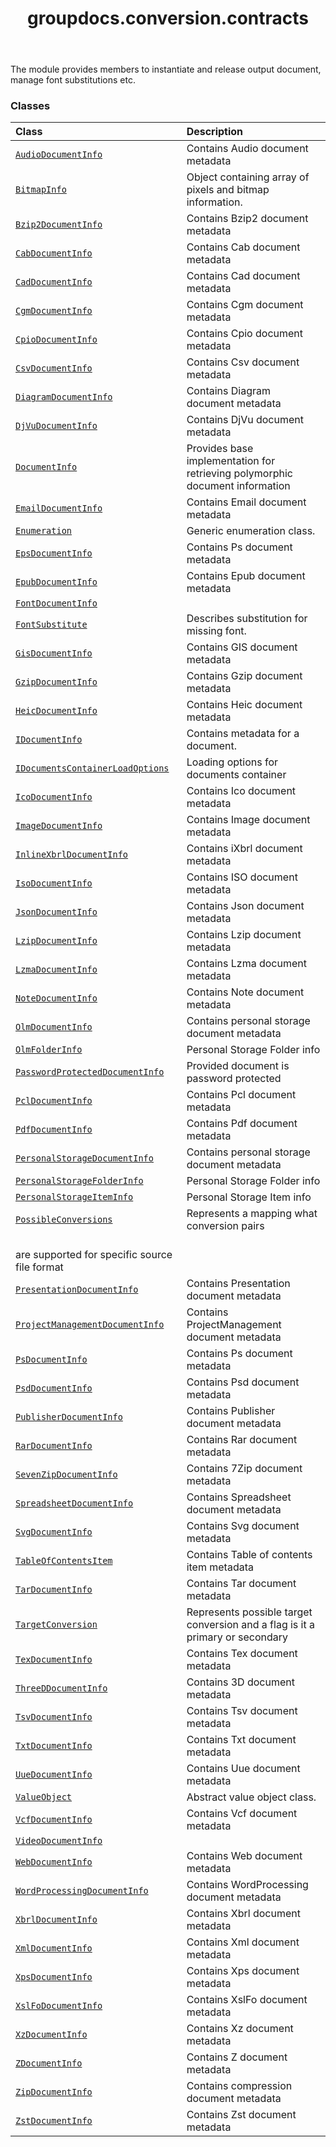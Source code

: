 ﻿---
title: groupdocs.conversion.contracts
second_title: GroupDocs.Conversion for Python via .NET API References
description: 
type: docs
weight: 10
url: /python-net/groupdocs.conversion.contracts/
is_root: false
---

The module provides members to instantiate and release output document, manage font substitutions etc.

### Classes
| Class | Description |
| :- | :- |
| [`AudioDocumentInfo`](/conversion/python-net/groupdocs.conversion.contracts/audiodocumentinfo) | Contains Audio document metadata |
| [`BitmapInfo`](/conversion/python-net/groupdocs.conversion.contracts/bitmapinfo) | Object containing array of pixels and bitmap information. |
| [`Bzip2DocumentInfo`](/conversion/python-net/groupdocs.conversion.contracts/bzip2documentinfo) | Contains Bzip2 document metadata |
| [`CabDocumentInfo`](/conversion/python-net/groupdocs.conversion.contracts/cabdocumentinfo) | Contains Cab document metadata |
| [`CadDocumentInfo`](/conversion/python-net/groupdocs.conversion.contracts/caddocumentinfo) | Contains Cad document metadata |
| [`CgmDocumentInfo`](/conversion/python-net/groupdocs.conversion.contracts/cgmdocumentinfo) | Contains Cgm document metadata |
| [`CpioDocumentInfo`](/conversion/python-net/groupdocs.conversion.contracts/cpiodocumentinfo) | Contains Cpio document metadata |
| [`CsvDocumentInfo`](/conversion/python-net/groupdocs.conversion.contracts/csvdocumentinfo) | Contains Csv document metadata |
| [`DiagramDocumentInfo`](/conversion/python-net/groupdocs.conversion.contracts/diagramdocumentinfo) | Contains Diagram document metadata |
| [`DjVuDocumentInfo`](/conversion/python-net/groupdocs.conversion.contracts/djvudocumentinfo) | Contains DjVu document metadata |
| [`DocumentInfo`](/conversion/python-net/groupdocs.conversion.contracts/documentinfo) | Provides base implementation for retrieving polymorphic document information |
| [`EmailDocumentInfo`](/conversion/python-net/groupdocs.conversion.contracts/emaildocumentinfo) | Contains Email document metadata |
| [`Enumeration`](/conversion/python-net/groupdocs.conversion.contracts/enumeration) | Generic enumeration class. |
| [`EpsDocumentInfo`](/conversion/python-net/groupdocs.conversion.contracts/epsdocumentinfo) | Contains Ps document metadata |
| [`EpubDocumentInfo`](/conversion/python-net/groupdocs.conversion.contracts/epubdocumentinfo) | Contains Epub document metadata |
| [`FontDocumentInfo`](/conversion/python-net/groupdocs.conversion.contracts/fontdocumentinfo) |  |
| [`FontSubstitute`](/conversion/python-net/groupdocs.conversion.contracts/fontsubstitute) | Describes substitution for missing font. |
| [`GisDocumentInfo`](/conversion/python-net/groupdocs.conversion.contracts/gisdocumentinfo) | Contains GIS document metadata |
| [`GzipDocumentInfo`](/conversion/python-net/groupdocs.conversion.contracts/gzipdocumentinfo) | Contains Gzip document metadata |
| [`HeicDocumentInfo`](/conversion/python-net/groupdocs.conversion.contracts/heicdocumentinfo) | Contains Heic document metadata |
| [`IDocumentInfo`](/conversion/python-net/groupdocs.conversion.contracts/idocumentinfo) | Contains metadata for a document. |
| [`IDocumentsContainerLoadOptions`](/conversion/python-net/groupdocs.conversion.contracts/idocumentscontainerloadoptions) | Loading options for documents container |
| [`IcoDocumentInfo`](/conversion/python-net/groupdocs.conversion.contracts/icodocumentinfo) | Contains Ico document metadata |
| [`ImageDocumentInfo`](/conversion/python-net/groupdocs.conversion.contracts/imagedocumentinfo) | Contains Image document metadata |
| [`InlineXbrlDocumentInfo`](/conversion/python-net/groupdocs.conversion.contracts/inlinexbrldocumentinfo) | Contains iXbrl document metadata |
| [`IsoDocumentInfo`](/conversion/python-net/groupdocs.conversion.contracts/isodocumentinfo) | Contains ISO document metadata |
| [`JsonDocumentInfo`](/conversion/python-net/groupdocs.conversion.contracts/jsondocumentinfo) | Contains Json document metadata |
| [`LzipDocumentInfo`](/conversion/python-net/groupdocs.conversion.contracts/lzipdocumentinfo) | Contains Lzip document metadata |
| [`LzmaDocumentInfo`](/conversion/python-net/groupdocs.conversion.contracts/lzmadocumentinfo) | Contains Lzma document metadata |
| [`NoteDocumentInfo`](/conversion/python-net/groupdocs.conversion.contracts/notedocumentinfo) | Contains Note document metadata |
| [`OlmDocumentInfo`](/conversion/python-net/groupdocs.conversion.contracts/olmdocumentinfo) | Contains personal storage document metadata |
| [`OlmFolderInfo`](/conversion/python-net/groupdocs.conversion.contracts/olmfolderinfo) | Personal Storage Folder info |
| [`PasswordProtectedDocumentInfo`](/conversion/python-net/groupdocs.conversion.contracts/passwordprotecteddocumentinfo) | Provided document is password protected |
| [`PclDocumentInfo`](/conversion/python-net/groupdocs.conversion.contracts/pcldocumentinfo) | Contains Pcl document metadata |
| [`PdfDocumentInfo`](/conversion/python-net/groupdocs.conversion.contracts/pdfdocumentinfo) | Contains Pdf document metadata |
| [`PersonalStorageDocumentInfo`](/conversion/python-net/groupdocs.conversion.contracts/personalstoragedocumentinfo) | Contains personal storage document metadata |
| [`PersonalStorageFolderInfo`](/conversion/python-net/groupdocs.conversion.contracts/personalstoragefolderinfo) | Personal Storage Folder info |
| [`PersonalStorageItemInfo`](/conversion/python-net/groupdocs.conversion.contracts/personalstorageiteminfo) | Personal Storage Item info |
| [`PossibleConversions`](/conversion/python-net/groupdocs.conversion.contracts/possibleconversions) | Represents a mapping what conversion pairs<br/>are supported for specific source file format |
| [`PresentationDocumentInfo`](/conversion/python-net/groupdocs.conversion.contracts/presentationdocumentinfo) | Contains Presentation document metadata |
| [`ProjectManagementDocumentInfo`](/conversion/python-net/groupdocs.conversion.contracts/projectmanagementdocumentinfo) | Contains ProjectManagement document metadata |
| [`PsDocumentInfo`](/conversion/python-net/groupdocs.conversion.contracts/psdocumentinfo) | Contains Ps document metadata |
| [`PsdDocumentInfo`](/conversion/python-net/groupdocs.conversion.contracts/psddocumentinfo) | Contains Psd document metadata |
| [`PublisherDocumentInfo`](/conversion/python-net/groupdocs.conversion.contracts/publisherdocumentinfo) | Contains Publisher document metadata |
| [`RarDocumentInfo`](/conversion/python-net/groupdocs.conversion.contracts/rardocumentinfo) | Contains Rar document metadata |
| [`SevenZipDocumentInfo`](/conversion/python-net/groupdocs.conversion.contracts/sevenzipdocumentinfo) | Contains 7Zip document metadata |
| [`SpreadsheetDocumentInfo`](/conversion/python-net/groupdocs.conversion.contracts/spreadsheetdocumentinfo) | Contains Spreadsheet document metadata |
| [`SvgDocumentInfo`](/conversion/python-net/groupdocs.conversion.contracts/svgdocumentinfo) | Contains Svg document metadata |
| [`TableOfContentsItem`](/conversion/python-net/groupdocs.conversion.contracts/tableofcontentsitem) | Contains Table of contents item metadata |
| [`TarDocumentInfo`](/conversion/python-net/groupdocs.conversion.contracts/tardocumentinfo) | Contains Tar document metadata |
| [`TargetConversion`](/conversion/python-net/groupdocs.conversion.contracts/targetconversion) | Represents possible target conversion and a flag is it a primary or secondary |
| [`TexDocumentInfo`](/conversion/python-net/groupdocs.conversion.contracts/texdocumentinfo) | Contains Tex document metadata |
| [`ThreeDDocumentInfo`](/conversion/python-net/groupdocs.conversion.contracts/threeddocumentinfo) | Contains 3D document metadata |
| [`TsvDocumentInfo`](/conversion/python-net/groupdocs.conversion.contracts/tsvdocumentinfo) | Contains Tsv document metadata |
| [`TxtDocumentInfo`](/conversion/python-net/groupdocs.conversion.contracts/txtdocumentinfo) | Contains Txt document metadata |
| [`UueDocumentInfo`](/conversion/python-net/groupdocs.conversion.contracts/uuedocumentinfo) | Contains Uue document metadata |
| [`ValueObject`](/conversion/python-net/groupdocs.conversion.contracts/valueobject) | Abstract value object class. |
| [`VcfDocumentInfo`](/conversion/python-net/groupdocs.conversion.contracts/vcfdocumentinfo) | Contains Vcf document metadata |
| [`VideoDocumentInfo`](/conversion/python-net/groupdocs.conversion.contracts/videodocumentinfo) |  |
| [`WebDocumentInfo`](/conversion/python-net/groupdocs.conversion.contracts/webdocumentinfo) | Contains Web document metadata |
| [`WordProcessingDocumentInfo`](/conversion/python-net/groupdocs.conversion.contracts/wordprocessingdocumentinfo) | Contains WordProcessing document metadata |
| [`XbrlDocumentInfo`](/conversion/python-net/groupdocs.conversion.contracts/xbrldocumentinfo) | Contains Xbrl document metadata |
| [`XmlDocumentInfo`](/conversion/python-net/groupdocs.conversion.contracts/xmldocumentinfo) | Contains Xml document metadata |
| [`XpsDocumentInfo`](/conversion/python-net/groupdocs.conversion.contracts/xpsdocumentinfo) | Contains Xps document metadata |
| [`XslFoDocumentInfo`](/conversion/python-net/groupdocs.conversion.contracts/xslfodocumentinfo) | Contains XslFo document metadata |
| [`XzDocumentInfo`](/conversion/python-net/groupdocs.conversion.contracts/xzdocumentinfo) | Contains Xz document metadata |
| [`ZDocumentInfo`](/conversion/python-net/groupdocs.conversion.contracts/zdocumentinfo) | Contains Z document metadata |
| [`ZipDocumentInfo`](/conversion/python-net/groupdocs.conversion.contracts/zipdocumentinfo) | Contains compression document metadata |
| [`ZstDocumentInfo`](/conversion/python-net/groupdocs.conversion.contracts/zstdocumentinfo) | Contains Zst document metadata |


